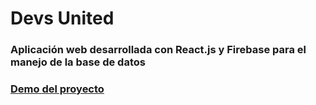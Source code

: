 # Devs United 
### Aplicación web desarrollada con React.js y Firebase para el manejo de la base de datos
### [Demo del proyecto](devs-united-social-media.netlify.app) 

